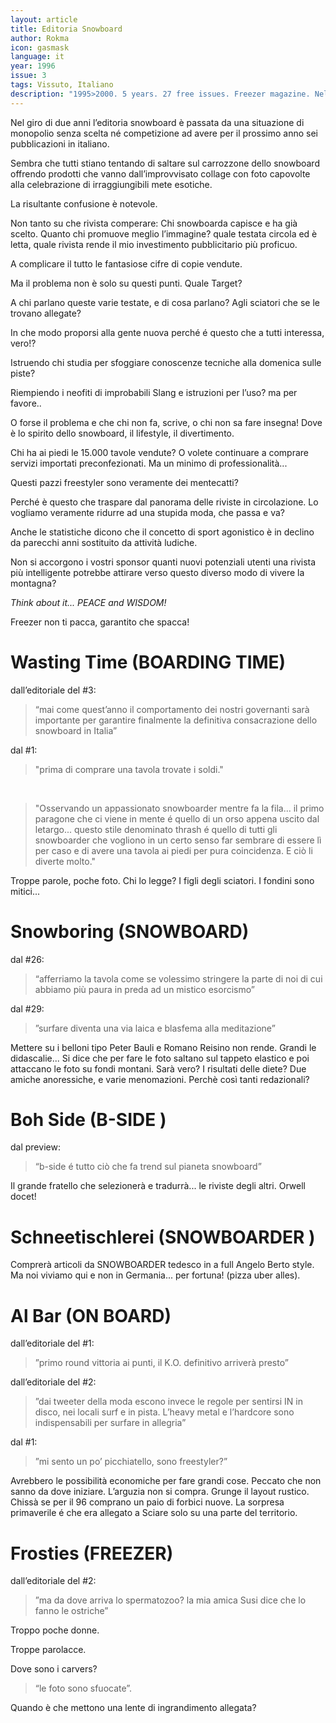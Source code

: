 ```yaml
---
layout: article
title: Editoria Snowboard
author: Rokma
icon: gasmask
language: it
year: 1996
issue: 3
tags: Vissuto, Italiano
description: "1995>2000. 5 years. 27 free issues. Freezer magazine. Nel giro di due anni l’editoria snowboard è passata da una situazione di monopolio senza scelta né competizione ad avere per il prossimo anno sei pubblicazioni in italiano."
---
```


Nel giro di due anni l’editoria snowboard è passata da una situazione di monopolio senza scelta né competizione ad avere per il prossimo anno sei pubblicazioni in italiano.

Sembra che tutti stiano tentando di saltare sul carrozzone dello snowboard offrendo prodotti che vanno dall’improvvisato collage con foto capovolte alla celebrazione di irraggiungibili mete esotiche.

La risultante confusione è notevole.

Non tanto su che rivista comperare: Chi snowboarda capisce e ha già scelto.
Quanto chi promuove meglio l’immagine? quale testata circola ed è letta, quale rivista rende il mio investimento pubblicitario più proficuo.

A complicare il tutto le fantasiose cifre di copie vendute.

Ma il problema non è solo su questi punti. Quale Target?

A chi parlano queste varie testate, e di cosa parlano? Agli sciatori che se le trovano allegate?

In che modo proporsi alla gente nuova perché é questo che a tutti interessa, vero!?

Istruendo chi studia per sfoggiare conoscenze tecniche alla domenica sulle piste?

Riempiendo i neofiti di improbabili Slang e istruzioni per l’uso? ma per favore..

O forse il problema e che chi non fa, scrive, o chi non sa fare insegna!
Dove è lo spirito dello snowboard, il lifestyle, il divertimento.

Chi ha ai piedi le 15.000 tavole vendute? O volete continuare a comprare servizi importati preconfezionati. Ma un minimo di professionalità...

Questi pazzi freestyler sono veramente dei mentecatti?

Perché è questo che traspare dal panorama delle riviste in circolazione.
Lo vogliamo veramente ridurre ad una stupida moda, che passa e va?

Anche le statistiche dicono che il concetto di sport agonistico è in declino da parecchi anni sostituito da attività ludiche.

Non si accorgono i vostri sponsor quanti nuovi potenziali utenti una rivista più intelligente potrebbe attirare verso questo diverso modo di vivere la montagna?

*Think about it... PEACE and WISDOM!*

Freezer non ti pacca, garantito che spacca!


# Wasting Time (BOARDING TIME)

dall’editoriale del #3:

>“mai come quest’anno il comportamento dei nostri governanti sarà importante per garantire finalmente la definitiva consacrazione dello snowboard in Italia”

dal #1:

>"prima di comprare una tavola trovate i soldi."

&nbsp;

>"Osservando un appassionato snowboarder mentre fa la fila... il primo paragone che ci viene in mente é quello di un orso appena uscito dal letargo... questo stile denominato thrash é quello di tutti gli snowboarder che vogliono in un certo senso far sembrare di essere lì per caso e di avere una tavola ai piedi per pura coincidenza. E ciò li diverte molto."

Troppe parole, poche foto.
Chi lo legge? I figli degli sciatori.
I fondini sono mitici...


# Snowboring (SNOWBOARD)

dal #26:

>“afferriamo la tavola come se volessimo stringere la parte di noi di cui abbiamo più paura in preda ad un mistico esorcismo”

dal #29:

>”surfare diventa una via laica e blasfema alla meditazione”

Mettere su i belloni tipo Peter Bauli e Romano Reisino non rende.
Grandi le didascalie...
Si dice che per fare le foto saltano sul tappeto elastico e poi attaccano le foto su fondi montani. Sarà vero?
I risultati delle diete? Due amiche anoressiche, e varie menomazioni.
Perchè così tanti redazionali?

# Boh Side (B-SIDE )

dal preview:

>“b-side é tutto ciò che fa trend sul pianeta snowboard”

Il grande fratello che selezionerà e tradurrà... le riviste degli altri. Orwell docet!

# Schneetischlerei (SNOWBOARDER )

Comprerà articoli da SNOWBOARDER tedesco in a full Angelo Berto style. Ma noi viviamo qui e non in Germania... per fortuna! (pizza uber alles).

# Al Bar (ON BOARD)

dall’editoriale del #1:

>”primo round vittoria ai punti, il K.O. definitivo arriverà presto”

dall’editoriale del #2:

>”dai tweeter della moda escono invece le regole per sentirsi IN in disco, nei locali surf e in pista. L’heavy metal e l’hardcore sono indispensabili per surfare in allegria”

dal #1:

>”mi sento un po’ picchiatello, sono freestyler?”

Avrebbero le possibilità economiche per fare grandi cose.
Peccato che non sanno da dove iniziare. L’arguzia non si compra.
Grunge il layout rustico.
Chissà se per il 96 comprano un paio di forbici nuove.
La sorpresa primaverile é che era allegato a Sciare solo su una parte del territorio.

# Frosties (FREEZER)

dall’editoriale del #2:

>”ma da dove arriva lo spermatozoo? la mia amica Susi dice che lo fanno le ostriche”

Troppo poche donne.

Troppe parolacce.

Dove sono i carvers?

>“le foto sono sfuocate”.

Quando è che mettono una lente di ingrandimento allegata?
